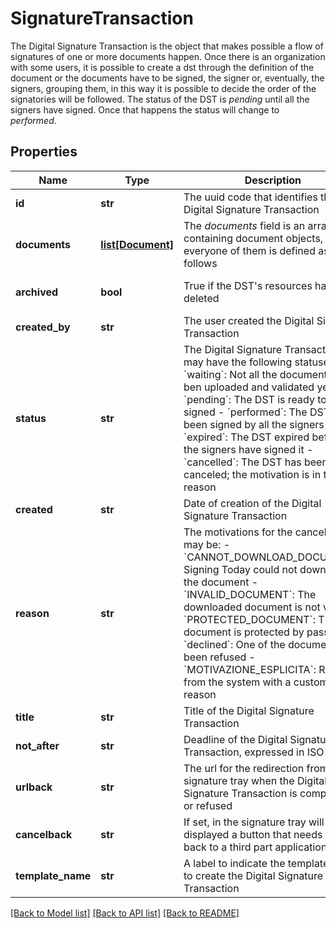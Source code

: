 # SignatureTransaction

The Digital Signature Transaction is the object that makes possible a flow of signatures of one or more documents happen. Once there is an organization with some users, it is possible to create a dst through the definition of the document or the documents have to be signed, the signer or, eventually, the signers, grouping them, in this way it is possible to decide the order of the signatories will be followed. The status of the DST is _pending_ until all the signers have signed. Once that happens the status will change to _performed_. 
## Properties
Name | Type | Description | Notes
------------ | ------------- | ------------- | -------------
**id** | **str** | The uuid code that identifies the Digital Signature Transaction | [optional] 
**documents** | [**list[Document]**](Document.md) | The _documents_ field is an array containing document objects, where everyone of them is defined as follows  | [optional] 
**archived** | **bool** | True if the DST&#39;s resources has been deleted | [optional] [default to False]
**created_by** | **str** | The user created the Digital Signature Transaction | [optional] 
**status** | **str** | The Digital Signature Transaction may have the following statuses:   - &#x60;waiting&#x60;: Not all the documents has ben uploaded and validated yet   - &#x60;pending&#x60;: The DST is ready to be signed   - &#x60;performed&#x60;: The DST has been signed by all the signers   - &#x60;expired&#x60;: The DST expired before all the signers have signed it   - &#x60;cancelled&#x60;: The DST has been canceled; the motivation is in the reason  | [optional] 
**created** | **str** | Date of creation of the Digital Signature Transaction | [optional] 
**reason** | **str** | The motivations for the cancellation may be:   - &#x60;CANNOT_DOWNLOAD_DOCUMENT&#x60;: Signing Today could not download the     document   - &#x60;INVALID_DOCUMENT&#x60;: The downloaded document is not valid   - &#x60;PROTECTED_DOCUMENT&#x60;: The document is protected by password   - &#x60;declined&#x60;: One of the documents has been refused   - &#x60;MOTIVAZIONE_ESPLICITA&#x60;: Rejected from the system with a custom     reason  | [optional] 
**title** | **str** | Title of the Digital Signature Transaction | [optional] 
**not_after** | **str** | Deadline of the Digital Signature Transaction, expressed in ISO format | [optional] 
**urlback** | **str** | The url for the redirection from signature tray when the Digital Signature Transaction is completed or refused | [optional] 
**cancelback** | **str** | If set, in the signature tray will be displayed a button that needs to go back to a third part application | [optional] 
**template_name** | **str** | A label to indicate the template used to create the Digital Signature Transaction | [optional] 

[[Back to Model list]](../README.md#documentation-for-models) [[Back to API list]](../README.md#documentation-for-api-endpoints) [[Back to README]](../README.md)


